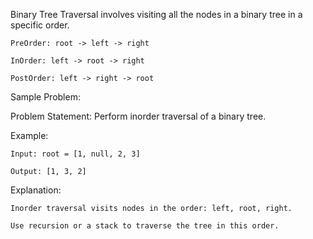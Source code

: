 Binary Tree Traversal involves visiting all the nodes in a binary tree in a specific order.

    PreOrder: root -> left -> right

    InOrder: left -> root -> right

    PostOrder: left -> right -> root

Sample Problem:

Problem Statement: Perform inorder traversal of a binary tree.

Example:

    Input: root = [1, null, 2, 3]

    Output: [1, 3, 2]

Explanation:

    Inorder traversal visits nodes in the order: left, root, right.

    Use recursion or a stack to traverse the tree in this order.
